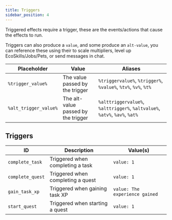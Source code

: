 ```yaml
---
title: Triggers
sidebar_position: 4
---
```

Triggered effects require a trigger, these are the events/actions that cause the effects to run.

Triggers can also produce a `value`, and some produce an `alt-value`, you can reference these using their to scale multipliers, level up EcoSkills/Jobs/Pets, or send messages in chat.

| Placeholder           | Value                               | Aliases                                                                    |
| --------------------- | ----------------------------------- | -------------------------------------------------------------------------- |
| `%trigger_value%`     | The value passed by the trigger     | `%triggervalue%`, `%trigger%`, `%value%`, `%tv%`, `%v%`, `%t%`             |
| `%alt_trigger_value%` | The alt-value passed by the trigger | `%alttriggervalue%`, `%alttrigger%`, `%altvalue%`, `%atv%`, `%av%`, `%at%` |
## Triggers

| ID               | Description                       | Value(s)                       |
| ---------------- | --------------------------------- | ------------------------------ |
| `complete_task`  | Triggered when completing a task  | `value: 1`                     |
| `complete_quest` | Triggered when completing a quest | `value: 1`                     |
| `gain_task_xp`   | Triggered when gaining task XP    | `value: The experience gained` |
| `start_quest`    | Triggered when starting a quest   | `value: 1`                     |